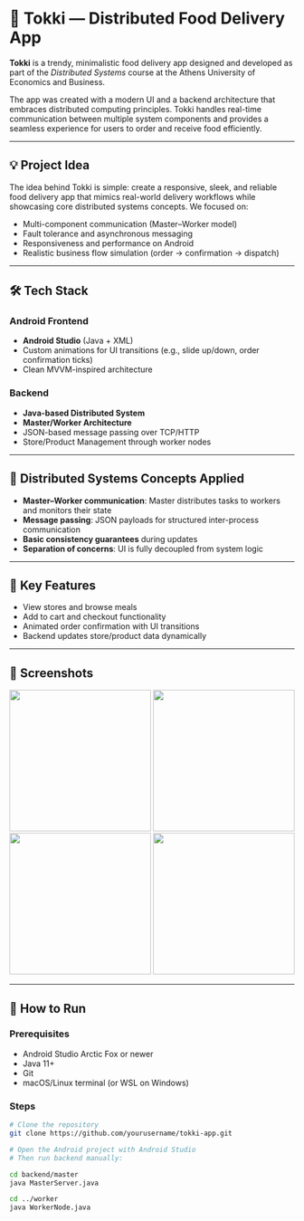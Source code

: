 # 🍱 Tokki — Distributed Food Delivery App

**Tokki** is a trendy, minimalistic food delivery app designed and developed as part of the *Distributed Systems* course at the Athens University of Economics and Business.

The app was created with a modern UI and a backend architecture that embraces distributed computing principles. Tokki handles real-time communication between multiple system components and provides a seamless experience for users to order and receive food efficiently.

---

## 💡 Project Idea

The idea behind Tokki is simple: create a responsive, sleek, and reliable food delivery app that mimics real-world delivery workflows while showcasing core distributed systems concepts. We focused on:

- Multi-component communication (Master–Worker model)
- Fault tolerance and asynchronous messaging
- Responsiveness and performance on Android
- Realistic business flow simulation (order → confirmation → dispatch)

---

## 🛠️ Tech Stack

### Android Frontend
- **Android Studio** (Java + XML)
- Custom animations for UI transitions (e.g., slide up/down, order confirmation ticks)
- Clean MVVM-inspired architecture

### Backend
- **Java-based Distributed System**
- **Master/Worker Architecture**
- JSON-based message passing over TCP/HTTP
- Store/Product Management through worker nodes

---

## 🧠 Distributed Systems Concepts Applied

- **Master–Worker communication**: Master distributes tasks to workers and monitors their state
- **Message passing**: JSON payloads for structured inter-process communication
- **Basic consistency guarantees** during updates
- **Separation of concerns**: UI is fully decoupled from system logic

---

## 📲 Key Features

- View stores and browse meals
- Add to cart and checkout functionality
- Animated order confirmation with UI transitions
- Backend updates store/product data dynamically

---

## 📸 Screenshots

<p align="center">
  <img src="screenshots/home.png" width="250" />
  <img src="screenshots/store_page.png" width="250" />
  <img src="screenshots/checkout.png" width="250" />
  <img src="screenshots/order_confirmed.png" width="250" />
</p>


---

## 🔧 How to Run

### Prerequisites

- Android Studio Arctic Fox or newer
- Java 11+
- Git
- macOS/Linux terminal (or WSL on Windows)

### Steps

```bash
# Clone the repository
git clone https://github.com/yourusername/tokki-app.git

# Open the Android project with Android Studio
# Then run backend manually:

cd backend/master
java MasterServer.java

cd ../worker
java WorkerNode.java
